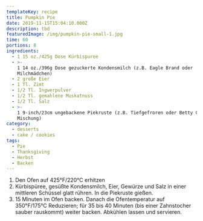 ```yaml
---
templateKey: recipe
title: Pumpkin Pie
date: 2019-11-15T15:04:10.000Z
description: tbd
featuredImage: /img/pumpkin-pie-small-1.jpg
time: 60
portions: 8
ingredients:
  - 1 15 oz./425g Dose Kürbispuree
  - >-
    1 14 oz./396g Dose gezuckerte Kondensmilch (z.B. Eagle Brand oder
    Milchmädchen)
  - 2 große Eier
  - 1 Tl. Zimt
  - 1/2 Tl. Ingwerpulver
  - 1/2 Tl. gemahlene Muskatnuss
  - 1/2 Tl. Salz
  - >-
    1 9-inch/23cm ungebackene Piekruste (z.B. Tiefgefroren oder Betty Crocker
    Mischung)
category:
  - desserts
  - cake / cookies
tags:
  - Pie
  - Thanksgiving
  - Herbst
  - Backen
---
```


1. Den Ofen auf 425°F/220°C erhitzen
2. Kürbispüree, gesüßte Kondensmilch, Eier, Gewürze und Salz in einer mittleren Schüssel glatt rühren. In die Piekruste gießen.
3. 15 Minuten im Ofen backen. Danach die Ofentemperatur auf 350°F/175°C Reduzieren; für 35 bis 40 Minuten (bis einer Zahnstocher sauber rauskommt) weiter backen. Abkühlen lassen und servieren.
